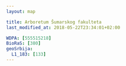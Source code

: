 ```yaml
---
layout: map

title: Arboretum Šumarskog fakulteta
last_modified_at: 2018-05-22T23:34:01+02:00

WDPA: [555515218]
BioRaS: [380]
geoSrbija:
  L1_183: [133]
---
```

